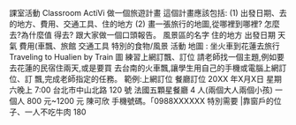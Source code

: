課室活動 Classroom ActiVi
做一個旅遊計畫
這個計畫應該包括:
(1) 出發日期、去的地方、費用、交通工具、住的地方
(2) 畫一張旅行的地圖,從哪裡到哪裡? 怎麼去?為什麼值
得去? 跟大家做一個口頭報告。
風景區的名字
住的地方
出發日期
天氣
費用(車飄、旅館
       交通工具
                 特別的食物/風景
活動
地圖 :
坐火車到花蓮去旅行
Traveling to Hualien by Train
圖 練習上網訂飄、訂位
請老師找一個主題,例如要去花蓮的民宿住兩天,或是要買
去台南的火車飄,讓學生用自己的手機或電腦上網訂位、訂
飄,完成老師指定的任務。
範例:上網訂位
餐廳訂位
20XX 年X月X日
星期六晚上 7:00
台北市中山北路 120 號
法國五顆星餐廳
4 人(兩個大人兩個小孩)
一個人 800 元~1200 元
陳可欣
手機號碼。「0988XXXXXX
特別需要 |靠窗戶的位子、一人不吃牛肉
180
